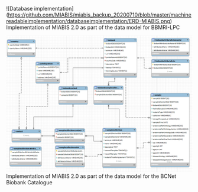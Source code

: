 ![Database implementation]
(https://github.com/MIABIS/miabis_backup_20200710/blob/master/machinereadableimplementation/databaseimplementation/ERD-MIABIS.png)
Implementation of MIABIS 2.0 as part of the data model for BBMRI-LPC

![Database implementation](https://github.com/MIABIS/miabis_backup_20200710/blob/master/machinereadableimplementation/databaseimplementation/ERD-MIABIS2.png)
Implementation of MIABIS 2.0 as part of the data model for the BCNet Biobank Catalogue
